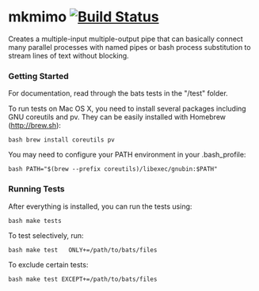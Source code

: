 mkmimo [![Build Status](https://travis-ci.org/netj/mkmimo.svg?branch=master)](https://travis-ci.org/netj/mkmimo)
======

Creates a multiple-input multiple-output pipe that can basically connect many parallel processes with named pipes or bash process substitution to stream lines of text without blocking.

### Getting Started

For documentation, read through the bats tests in the "/test" folder.

To run tests on Mac OS X, you need to install several packages including GNU coreutils and pv. They can be easily installed with Homebrew (http://brew.sh):

```bash brew install coreutils pv```

You may need to configure your PATH environment in your .bash_profile:

```bash PATH="$(brew --prefix coreutils)/libexec/gnubin:$PATH"```

### Running Tests

After everything is installed, you can run the tests using:

```bash make tests```

To test selectively, run:

```bash make test   ONLY+=/path/to/bats/files```

To exclude certain tests:  

```bash make test EXCEPT+=/path/to/bats/files```
